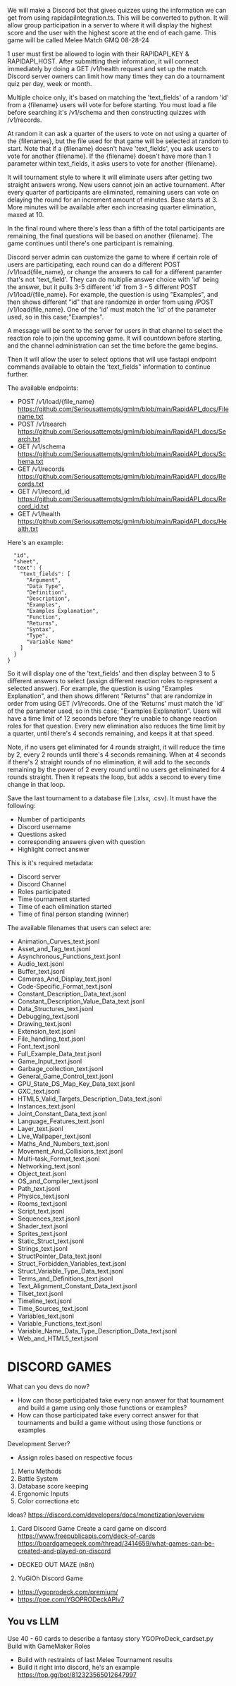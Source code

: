 We will make a Discord bot that gives quizzes using the information we can get from using rapidapiIntegration.ts. This will be converted to python. It will allow group participation in a server to where it will display the highest score and the user with the highest score at the end of each game. This game will be called Melee Match GMQ 08-28-24

1 user must first be allowed to login with their RAPIDAPI_KEY & RAPIDAPI_HOST. After submitting their information, it will connect immediately by doing a GET /v1/health request and set up the match. Discord server owners can limit how many times they can do a tournament quiz per day, week or month.

Multiple choice only, it's based on matching the 'text_fields' of a random 'id' from a {filename} users will vote for before starting. You must load a file before searching it's /v1/schema and then constructing quizzes with /v1/records.

At random it can ask a quarter of the users to vote on not using a quarter of the {filenames}, but the file used for that game will be selected at random to start. Note that if a {filename} doesn't have 'text_fields', you ask users to vote for another {filename}. If the {filename} doesn't have more than 1 parameter within text_fields, it asks users to vote for another {filename}.

It will tournament style to where it will eliminate users after getting two straight answers wrong. New users cannot join an active tournament. After every quarter of participants are eliminated, remaining users can vote on delaying the round for an increment amount of minutes. Base starts at 3. More minutes will be available after each increasing quarter elimination, maxed at 10.

In the final round where there's less than a fifth of the total participants are remaining, the final questions will be based on another {filename}. The game continues until there's one participant is remaining.

Discord server admin can customize the game to where if certain role of users are participating, each round can do a different POST /v1/load{file_name}, or change the answers to call for a different paramter that's not 'text_field'. They can do multiplie answer choice with 'id' being the answer, but it pulls 3-5 different 'id' from 3 - 5 different POST /v1/load/{file_name}. For example, the question is using "Examples", and then shows different "id" that are randomize in order from using /POST /v1/load{file_name}. One of the 'id' must match the 'id' of the parameter used, so in this case;"Examples".


A message will be sent to the server for users in that channel to select the reaction role to join the upcoming game. It will countdown before starting, and the channel administration can set the time before the game begins.

Then It will allow the user to select options that will use fastapi endpoint commands available to obtain the 'text_fields" information to continue further.

The available endpoints:
- POST /v1/load/{file_name} https://github.com/Seriousattempts/gmlm/blob/main/RapidAPI_docs/Filename.txt
- POST /v1/search https://github.com/Seriousattempts/gmlm/blob/main/RapidAPI_docs/Search.txt
- GET /v1/schema https://github.com/Seriousattempts/gmlm/blob/main/RapidAPI_docs/Schema.txt
- GET /v1/records https://github.com/Seriousattempts/gmlm/blob/main/RapidAPI_docs/Records.txt
- GET /v1/record_id https://github.com/Seriousattempts/gmlm/blob/main/RapidAPI_docs/Record_id.txt
- GET /v1/health https://github.com/Seriousattempts/gmlm/blob/main/RapidAPI_docs/Health.txt

Here's an example:

``` {
  "id",
  "sheet",
  "text": {
    "text_fields": [
      "Argument",
      "Data Type",
      "Definition",
      "Description",
      "Examples",
      "Examples Explanation",
      "Function",
      "Returns",
      "Syntax",
      "Type",
      "Variable Name"
    ]
  }
}
```


So it will display one of the 'text_fields' and then display between 3 to 5 different answers to select (assign different reaction roles to represent a selected answer). For example, the question is using "Examples Explanation", and then shows different "Returns" that are randomize in order from using GET /v1/records. One of the 'Returns' must match the 'id' of the parameter used, so in this case; "Examples Explanation". Users will have a time limit of 12 seconds before they're unable to change reaction roles for that question. Every new elimination also reduces the time limit by a quarter, until there's 4 seconds remaining, and keeps it at that speed.

Note, if no users get eliminated for 4 rounds straight, it will reduce the time by 2, every 2 rounds until there's 4 seconds remaining. When at 4 seconds if there's 2 straight rounds of no elimination, it will add to the seconds remaining by the power of 2 every round until no users get eliminated for 4 rounds straight. Then it repeats the loop, but adds a second to every time change in that loop.

Save the last tournament to a database file (.xlsx, .csv). It must have the following:
- Number of participants
- Discord username
- Questions asked
- corresponding answers given with question
- Highlight correct answer

This is it's required metadata:
- Discord server
- Discord Channel
- Roles participated
- Time tournament started
- Time of each elimination started
- Time of final person standing (winner)


The available filenames that users can select are:
- Animation_Curves_text.jsonl
- Asset_and_Tag_text.jsonl
- Asynchronous_Functions_text.jsonl
- Audio_text.jsonl
- Buffer_text.jsonl
- Cameras_And_Display_text.jsonl
- Code-Specific_Format_text.jsonl
- Constant_Description_Data_text.jsonl
- Constant_Description_Value_Data_text.jsonl
- Data_Structures_text.jsonl
- Debugging_text.jsonl
- Drawing_text.jsonl
- Extension_text.jsonl
- File_handling_text.jsonl
- Font_text.jsonl
- Full_Example_Data_text.jsonl
- Game_Input_text.jsonl
- Garbage_collection_text.jsonl
- General_Game_Control_text.jsonl
- GPU_State_DS_Map_Key_Data_text.jsonl
- GXC_text.jsonl
- HTML5_Valid_Targets_Description_Data_text.jsonl
- Instances_text.jsonl
- Joint_Constant_Data_text.jsonl
- Language_Features_text.jsonl
- Layer_text.jsonl
- Live_Wallpaper_text.jsonl
- Maths_And_Numbers_text.jsonl
- Movement_And_Collisions_text.jsonl
- Multi-task_Format_text.jsonl
- Networking_text.jsonl
- Object_text.jsonl
- OS_and_Compiler_text.jsonl
- Path_text.jsonl
- Physics_text.jsonl
- Rooms_text.jsonl
- Script_text.jsonl
- Sequences_text.jsonl
- Shader_text.jsonl
- Sprites_text.jsonl
- Static_Struct_text.jsonl
- Strings_text.jsonl
- StructPointer_Data_text.jsonl
- Struct_Forbidden_Variables_text.jsonl
- Struct_Variable_Type_Data_text.jsonl
- Terms_and_Definitions_text.jsonl
- Text_Alignment_Constant_Data_text.jsonl
- Tilset_text.jsonl
- Timeline_text.jsonl
- Time_Sources_text.jsonl
- Variables_text.jsonl
- Variable_Functions_text.jsonl
- Variable_Name_Data_Type_Description_Data_text.jsonl
- Web_and_HTML5_text.jsonl 


# DISCORD GAMES

What can you devs do now?

- How can those participated take every non answer for that tournament and build a game using only those functions or examples?
- How can those participated take every correct answer for that tournaments and build a game without using those functions or examples

Development Server?

- Assign roles based on respective focus
1. Menu Methods
2. Battle System
3. Database score keeping
4. Ergonomic Inputs
5. Color correctiona
etc

Ideas?
https://discord.com/developers/docs/monetization/overview


1. Card Discord Game
Create a card game on discord
https://www.freepublicapis.com/deck-of-cards
https://boardgamegeek.com/thread/3414659/what-games-can-be-created-and-played-on-discord
- DECKED OUT MAZE (n8n)

2. YuGiOh Discord Game
- https://ygoprodeck.com/premium/
- https://poe.com/YGOPRODeckAPIv7


## You vs LLM
Use 40 - 60 cards to describe a fantasy story
YGOProDeck_cardset.py
Build with GameMaker Roles
- Build with restraints of last Melee Tournament results
- Build it right into discord, he's an example https://top.gg/bot/812323565012647997





